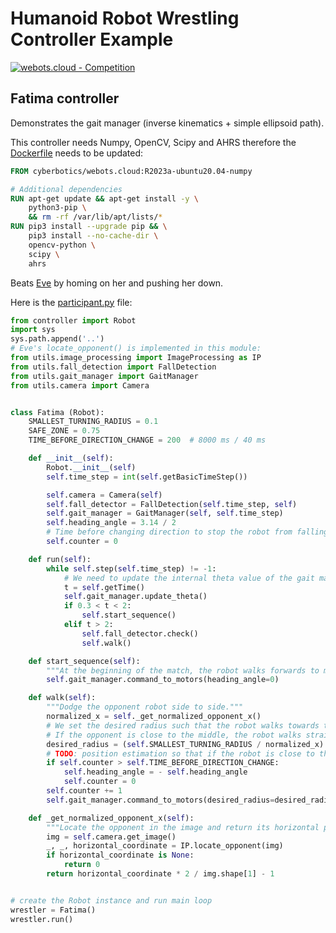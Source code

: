 # Humanoid Robot Wrestling Controller Example

[![webots.cloud - Competition](https://img.shields.io/badge/webots.cloud-Competition-007ACC)][1]

## Fatima controller

Demonstrates the gait manager (inverse kinematics + simple ellipsoid path).

This controller needs Numpy, OpenCV, Scipy and AHRS therefore the [Dockerfile](controllers/Dockerfile#L1-L12) needs to be updated:

```Dockerfile
FROM cyberbotics/webots.cloud:R2023a-ubuntu20.04-numpy

# Additional dependencies
RUN apt-get update && apt-get install -y \
    python3-pip \
    && rm -rf /var/lib/apt/lists/*
RUN pip3 install --upgrade pip && \
    pip3 install --no-cache-dir \
    opencv-python \
    scipy \
    ahrs
```

Beats [Eve](https://github.com/cyberbotics/wrestling-charlie) by homing on her and pushing her down.

Here is the [participant.py](./controllers/participant/participant.py) file:

``` Python
from controller import Robot
import sys
sys.path.append('..')
# Eve's locate_opponent() is implemented in this module:
from utils.image_processing import ImageProcessing as IP
from utils.fall_detection import FallDetection
from utils.gait_manager import GaitManager
from utils.camera import Camera


class Fatima (Robot):
    SMALLEST_TURNING_RADIUS = 0.1
    SAFE_ZONE = 0.75
    TIME_BEFORE_DIRECTION_CHANGE = 200  # 8000 ms / 40 ms

    def __init__(self):
        Robot.__init__(self)
        self.time_step = int(self.getBasicTimeStep())

        self.camera = Camera(self)
        self.fall_detector = FallDetection(self.time_step, self)
        self.gait_manager = GaitManager(self, self.time_step)
        self.heading_angle = 3.14 / 2
        # Time before changing direction to stop the robot from falling off the ring
        self.counter = 0

    def run(self):
        while self.step(self.time_step) != -1:
            # We need to update the internal theta value of the gait manager at every step:
            t = self.getTime()
            self.gait_manager.update_theta()
            if 0.3 < t < 2:
                self.start_sequence()
            elif t > 2:
                self.fall_detector.check()
                self.walk()

    def start_sequence(self):
        """At the beginning of the match, the robot walks forwards to move away from the edges."""
        self.gait_manager.command_to_motors(heading_angle=0)

    def walk(self):
        """Dodge the opponent robot side to side."""
        normalized_x = self._get_normalized_opponent_x()
        # We set the desired radius such that the robot walks towards the opponent.
        # If the opponent is close to the middle, the robot walks straight.
        desired_radius = (self.SMALLEST_TURNING_RADIUS / normalized_x) if abs(normalized_x) > 1e-3 else None
        # TODO: position estimation so that if the robot is close to the edge, it switches dodging direction
        if self.counter > self.TIME_BEFORE_DIRECTION_CHANGE:
            self.heading_angle = - self.heading_angle
            self.counter = 0
        self.counter += 1
        self.gait_manager.command_to_motors(desired_radius=desired_radius, heading_angle=self.heading_angle)

    def _get_normalized_opponent_x(self):
        """Locate the opponent in the image and return its horizontal position in the range [-1, 1]."""
        img = self.camera.get_image()
        _, _, horizontal_coordinate = IP.locate_opponent(img)
        if horizontal_coordinate is None:
            return 0
        return horizontal_coordinate * 2 / img.shape[1] - 1


# create the Robot instance and run main loop
wrestler = Fatima()
wrestler.run()
```

<!-- [Grace](https://github.com/cyberbotics/wrestling-grace) is a more advanced robot controller able to win against Fatima. -->

[1]: https://webots.cloud/run?version=R2022b&url=https%3A%2F%2Fgithub.com%2Fcyberbotics%2Fwrestling%2Fblob%2Fmain%2Fworlds%2Fwrestling.wbt&type=competition "Leaderboard"
